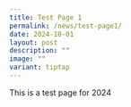 ```yaml
---
title: Test Page 1
permalink: /news/test-page1/
date: 2024-10-01
layout: post
description: ""
image: ""
variant: tiptap
---
```

<p>This is a test page for 2024</p>